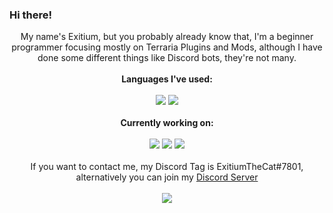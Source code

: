 ### Hi there!

<p align="center">
My name's Exitium, but you probably already know that, I'm a beginner programmer focusing mostly on Terraria Plugins and Mods, although I have done some different things like Discord bots, they're not many.<br/><br/>
  <b>Languages I've used:</b><br>
  <br/>
  <img src="https://img.shields.io/badge/C%23-239120?style=for-the-badge&logo=c-sharp&logoColor=white">
  <img src="https://img.shields.io/badge/JavaScript-F7DF1E?style=for-the-badge&logo=javascript&logoColor=black">  
  <br/><br/>
  <b>Currently working on:</b><br>
  <br/>
  <a href="https://github.com/ExitiumTheCat/WeaponAspects"><img src="https://img.shields.io/badge/-Weapon%20Aspects-blue"></a>
  <a href="https://github.com/ExitiumTheCat/MurderMystery"><img src="https://img.shields.io/badge/-Murder%20Mystery-red"></a>
  <img src="https://img.shields.io/badge/-And%203%20Other%20Projects-lightgrey">
  <br/><br/>
  If you want to contact me, my Discord Tag is ExitiumTheCat#7801, alternatively you can join my <a href="https://discord.gg/2sK62kX">Discord Server</a>
  <br/><br/>
  <img src="https://github-readme-stats.vercel.app/api?username=ExitiumTheCat&theme=tokyonight&count_private=true)](https://github.com/anuraghazra/github-readme-stats">
  </p>

